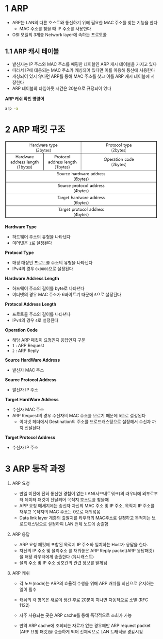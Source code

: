 # 1 ARP

* ARP는 LAN의 다른 호스트와 통신하기 위해 필요한 MAC 주소를 찾는 기능을 한다
  * MAC 주소를 찾을 때 IP 주소를 사용한다
* OSI 모델의 3계층 Network layer에 속하는 프로토콜



## 1.1 ARP 캐시 테이블

* 발신자는 IP 주소와 MAC 주소를 매핑한 테이블인 ARP 캐시 테이블을 가지고 있다
* 따라서 IP에 대응되는 MAC 주소가 캐싱되어 있다면 이를 이용해 통신에 사용한다
* 캐싱되어 있지 않다면 ARP를 통해 MAC 주소를 찾고 이를 ARP 캐시 테이블에 저장한다
* ARP 테이블의 타임아웃 시간은 20분으로 규정되어 있다



**ARP 캐쉬 확인 명령어**

```bash
arp -a
```



# 2 ARP 패킷 구조

![ARP 정의 및 구조](./images/1.png)

**Hardware Type**

* 하드웨어 주소의 유형을 나타낸다
* 이더넷은 `1`로 설정된다

**Protocol Type**

* 매핑 대상인 프로토콜 주소의 유형을 나타낸다
* IPv4의 경우  `0x0800`으로 설정된다

**Hardware Address Length**

* 하드웨어 주소의 길이를 byte로 나타낸다
* 이더넷의 경우 MAC 주소가 6바이트기 때문에 `6`으로 설정된다

**Protocol Address Length**

* 프로토콜 주소의 길이를 나타낸다
* IPv4의 경우 `4`로 설정된다

**Operation Code**

* 해당 ARP 패킷이 요청인지 응답인지 구분
* `1` : ARP Request
* `2` : ARP Reply

**Source HardWare Address**

* 발신자 MAC 주소

**Source Protocol Address**

* 발신자 IP 주소

**Target HardWare Address**

* 수신자 MAC 주소
* ARP Request의 경우 수신자의 MAC 주소를 모르기 때문에 `0`으로 설정된다
  * 이더넷 헤더에서 Destination의 주소를 브로드캐스팅으로 설정해서 수신자 까지 전달된다

**Target Protocol Address**

* 수신자 IP 주소



# 3 ARP 동작 과정

1. ARP 요청

   * 만일 이전에 전혀 통신한 경험이 없는 LAN(서브네트워크)의 라우터에 외부로부터 데이터 패킷이 전달되어 목적지 호스트를 찾을때
   * APP 요청 메세지에는 송신자 자신의 MAC 주소 및 IP 주소, 목적지 IP 주소를 채우고 목적지의 MAC 주소는 0으로 채워넣음
   * Data link layer 계층의 출발지를 라우터의 MAC주소로 설정하고 목적지는 브로드캐스팅으로 설정하여 LAN 전체 노드에 송출함
2. ARP 응답

   * ARP 요청 패킷에 포함된 목적지 IP 주소와 일치하는 Host가 응답을 한다.
   * 자신의 IP 주소 및 물리주소 를 채워놓은 ARP Reply packet(ARP 응답패킷)을 해당 라우터에게 송출한다 (유니캐스트)
   * 물리 주소 및 IP 주소 상호간의 관련 정보를 얻게됨
3. ARP 캐쉬

   * 각 노드(node)는 ARP의 효율적 수행을 위해 ARP 캐쉬를 최신으로 유지하는 일이 필수

   * 캐쉬의 각 항목은 새로이 생긴 후로 20분이 지나면 자동적으로 소멸 (RFC 1122)

   * 자주 사용되는 곳은 ARP cache를 통해 즉각적으로 조회가 가능

   * 만약 ARP cache에 조회되는 자료가 없는 경우에만 ARP request packet (ARP 요청 패킷)을 송출하게 되어 전체적으로 LAN 트래픽을 경감시킴
